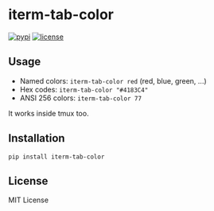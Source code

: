 iterm-tab-color
===============

[![pypi](https://img.shields.io/pypi/v/iterm-tab-color.svg?maxAge=86400)][pypi]
[![license](https://img.shields.io/github/license/wookayin/iterm-tab-color.svg?maxAge=86400)](LICENSE)


## Usage

* Named colors: `iterm-tab-color red` (red, blue, green, ...)
* Hex codes: `iterm-tab-color "#4183C4"`
* ANSI 256 colors: `iterm-tab-color 77`

It works inside tmux too.


## Installation

```
pip install iterm-tab-color
```

## License

MIT License


[pypi]: https://pypi.python.org/pypi/iterm-tab-color
